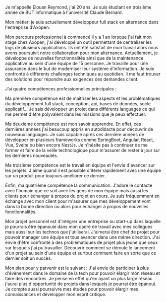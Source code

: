 Je m'appelle Elouan Reymond, j'ai 20 ans. Je suis étudiant en troisième année de BUT informatique à l'université Claude Bernard.

Mon métier: je suis actuellement développeur full stack en alternance dans l'entreprise d'Axopen. 

Mon parcours professionnel à commencé il y a 1 an lorsque j'ai fait mon stage chez Axopen, j'ai développé un outil permettant de centraliser les logs de plusieurs applications. Ils ont été satisfait de mon travail alors nous avons poursuivit notre collaboration pour mon alternance. Actuellement, je développe de nouvelles fonctionnalités ainsi que de la maintenance applicative au sein d'une équipe de 15 personne. Je travaille pour une assurance dans le but de moderniser leur système d'information. Je suis confronté à différents challenges techniques au quotidien. Il me faut trouver des solutions pour répondre aux exigences des demandes client. 

J’ai quatre compétences professionnelles principales :

Ma première compétence est de maîtriser les aspects et les problématiques du développement full stack, conception, api, bases de données, socle applicatif... Je sais développer un projet dans différents languages ce qui me permet d'être polyvalent dans les missions que je peux effectuer.

Ma deuxième compétence est mon savoir apprendre. En effet, ces dernières années j'ai beaucoup appris en autodidacte pour découvrir de nouveaux languages. Je suis capable après ces dernière années de développer en plusieurs frameworks comme SpringBoot, Angular, React, Vue, Svelte ou bien encore NestJs. Je n'hésite pas à continuer de me former et faire de la veille technologique pour m'assurer de rester à jour sur les dernières nouveautés.

Ma troisième compétence est le travail en équipe et l'envie d'avancer sur les projets. J'aime quand il est possible d'itérer rapidement avec une équipe sur un produit pour toujours améliorer ce dernier. 

Enfin, ma quatrième compétence la communication. J'adore le contacte avec l'humain que ce soit avec les gens de mon équipe mais aussi les clients pour échanger à propos du projet en cours. Je suis fréquemment en échange avec mon client pour m'assurer que mes développement vont dans la bonne direction ou alors pour échanger à propos de nouvelles fonctionnalités.

Mon projet personnel est d'intégrer une entreprise ou start-up dans laquelle je pourrais être épanouie dans mon cadre de travail avec mes collègues mais aussi sur les technos que j'utiliserai. J'aimerai être chef de projet pour pouvoir manager une équipe et tous avancer dans une même direction. J'ai envie d'être confronté à des problématiques de projet plus jeune que ceux sur lesquels j'ai pu travailler. Découvrir comment se déroule le lancement d'un projet au sein d'une équipe et surtout comment faire en sorte que ce dernier soit un succès.

Mon plan pour y parvenir est le suivant : J'ai envie de participer à plus d'évènement dans le domaine de la tech pour pouvoir élargir mon réseau et faire des rencontres. Je pense en effet qu'en ayant un plus large réseau j'aurai plus d'opportunité de projets dans lesquels je pourrai être épanoui. Je compte aussi poursuivre mes études pour pouvoir élargir mes connaissances et développer mon esprit critique.